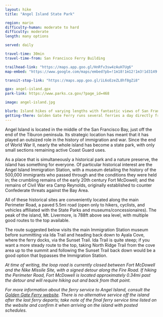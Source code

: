 ```yaml
---
layout: hike
title: "Angel Island State Park"

region: marin
difficulty-human: moderate to hard
difficulty: moderate
length: many options

served: daily

travel-time: 30min
travel-time-from: San Francisco Ferry Building

trailhead-link: "https://maps.app.goo.gl/HnRfv3sw4zAuH7Ug6"
map-embed: "https://www.google.com/maps/embed?pb=!1m18!1m12!1m3!1d3149.858192418125!2d-122.43452452411233!3d37.86360837196308!2m3!1f0!2f0!3f0!3m2!1i1024!2i768!4f13.1!3m3!1m2!1s0x808583ecdf5dd1db%3A0x83403a75417ceb81!2sAngel%20Island%20State%20Park!5e0!3m2!1sen!2sus!4v1733705031764!5m2!1sen!2sus"

transit-stop-link: "https://maps.app.goo.gl/iL6oEzeZL8hf8gZi8"

gpx: angel-island.gpx
park-link: https://www.parks.ca.gov/?page_id=468

image: angel-island.jpg

blurb: Island hikes of varying lengths with fantastic views of San Francisco and the greater Bay Area, plus historic buildings.
getting-there: Golden Gate Ferry runs several ferries a day directly from the San Francisco Ferry Building to the island. <a href="https://www.goldengate.org/ferry/angel-island-ferry/">Learn more about the ferry at Golden Gate Ferry's website »</a>
---
```


Angel Island is located in the middle of the San Francisco Bay, just off the end of the Tiburon peninsula. Its strategic location has meant that it has played an outsized role in the history of immigration and war. Since the end of World War II, nearly the whole island has become a state park, with only small sections remaining active Coast Guard uses.

As a place that is simultaneously a historical park and a nature preserve, the island has something for everyone. Of particular historical interest are the Angel Island Immigration Station, with a museum detailing the history of the 500,000 immigrants who passed through and the conditions they were held in; the crumbling remains of the early 20th century Fort McDowell; and the remains of Civil War era Camp Reynolds, originally established to counter Confederate threats against the Bay Area.

All of these historical sites are conveniently located along the main Perimeter Road, a paved 5.5mi road (open only to hikers, cyclists, and vehicles affiliated with the State Parks and museums/concessionaires). The peak of the island, Mt. Livermore, is 788ft above sea level, with multiple good routes to the top available.

The route suggested below visits the main Immigration Station museum before summitting via Ida Trail and heading back down to Ayala Cove, where the ferry docks, via the Sunset Trail. Ida Trail is quite steep; if you want a more steady route to the top, taking North Ridge Trail from the cove area up to the summit and following the Sunset Trail back down would be a good option that bypasses the Immigration Station.

*At time of writing, the loop road is currently closed between Fort McDowell and the Nike Missile Site, with a signed detour along the Fire Road. If hiking the Perimeter Road, Fort McDowell is located approximately 0.34mi past the detour and will require hiking out and back from that point.*

*For more information about the ferry service to Angel Island, consult the [Golden Gate Ferry website](https://www.goldengate.org/ferry/angel-island-ferry/). There is no alternative service off the island after the last ferry departs; take note of the final ferry service time listed on the website and confirm it when arriving on the island with posted schedules.*